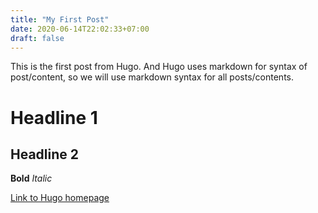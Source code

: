 ```yaml
---
title: "My First Post"
date: 2020-06-14T22:02:33+07:00
draft: false
---
```


This is the first post from Hugo.
And Hugo uses markdown for syntax of post/content, so we will use markdown syntax for all posts/contents.

# Headline 1
## Headline 2

**Bold**
*Italic*

[Link to Hugo homepage](https://gohugo.io)
